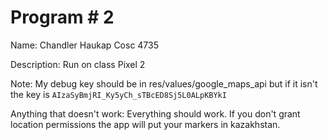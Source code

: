 # Program # 2
Name:  Chandler Haukap
Cosc 4735

Description:  Run on class Pixel 2

Note: My debug key should be in res/values/google_maps_api but if it isn't the key is `AIzaSyBmjRI_Ky5yCh_sTBcED8Sj5L0ALpKBYkI`

Anything that doesn't work: Everything should work. If you don't grant location permissions the app will put your markers in kazakhstan.
